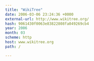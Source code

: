 ```yaml
---
title: "WikiTree"
date: 2006-03-06 23:24:36 +0000
external-url: http://www.wikitree.org/
hash: 9061430f0063e83822808fa049269cb4
year: 2006
month: 03
scheme: http
host: www.wikitree.org
path: /

---
```



